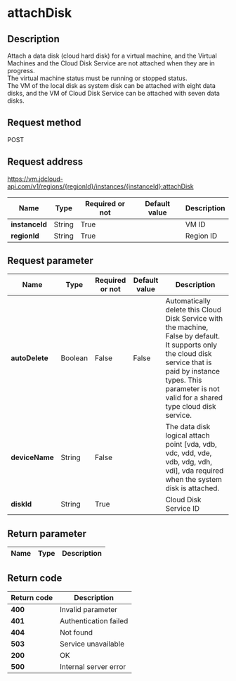 # attachDisk


## Description
Attach a data disk (cloud hard disk) for a virtual machine,  and the Virtual Machines and the Cloud Disk Service are not attached when they are in progress. <br>
The virtual machine status must be running or stopped status. <br>
The VM of the local disk as system disk can be attached with eight data disks, and the VM of Cloud Disk Service can be attached with seven data disks.


## Request method
POST

## Request address
https://vm.jdcloud-api.com/v1/regions/{regionId}/instances/{instanceId}:attachDisk

|Name|Type|Required or not|Default value|Description|
|---|---|---|---|---|
|**instanceId**|String|True||VM ID|
|**regionId**|String|True||Region ID|

## Request parameter
|Name|Type|Required or not|Default value|Description|
|---|---|---|---|---|
|**autoDelete**|Boolean|False|False|Automatically delete this Cloud Disk Service with the machine, False by default. It supports only the cloud disk service that is paid by instance types. This parameter is not valid for a shared type cloud disk service.|
|**deviceName**|String|False||The data disk logical attach point [vda, vdb, vdc, vdd, vde, vdb, vdg, vdh, vdi], vda required when the system disk is attached.|
|**diskId**|String|True||Cloud Disk Service ID|


## Return parameter
|Name|Type|Description|
|---|---|---|



## Return code
|Return code|Description|
|---|---|
|**400**|Invalid parameter|
|**401**|Authentication failed|
|**404**|Not found  |
|**503**|Service unavailable|
|**200**|OK|
|**500**|Internal server error|

